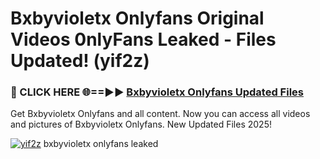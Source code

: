 # Bxbyvioletx Onlyfans Original Videos 0nlyFans Leaked - Files Updated! (yif2z)

<h3>🔴 CLICK HERE 🌐==►► <a href="https://tinyurl.com/2jnfzry5" rel="nofollow">Bxbyvioletx Onlyfans Updated Files</a></h3>

Get Bxbyvioletx Onlyfans and all content. Now you can access all videos and pictures of Bxbyvioletx Onlyfans. New Updated Files 2025!

[![yif2z](https://i.imgur.com/GyGTBgg.gif)](https://tinyurl.com/2jnfzry5)
bxbyvioletx onlyfans leaked